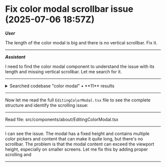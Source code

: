 <!-- Generated by SpecStory -->

# Fix color modal scrollbar issue (2025-07-06 18:57Z)

_**User**_

The length of the color modal is big and there is no vertical scrollbar. Fix it.

---

_**Assistant**_

I need to find the color modal component to understand the issue with its length and missing vertical scrollbar. Let me search for it.


---

<details>
            <summary>Searched codebase "color modal" • **11** results</summary>
        
| File | Lines |
|------|-------|
| `src/components/about/EditingColorModal.tsx` | L1-10 |
| `src/components/about/EditingColorModal.tsx` | L21-60 |
| `src/components/about/EditingColorModal.tsx` | L10-21 |
| `src/components/ui/Description.tsx` | L384-433 |
| `src/components/projects/ColorOptions.tsx` | L7-32 |
| `src/components/about/EditingColorModal.tsx` | L97-140 |
| `src/components/about/EditingColorModal.tsx` | L60-97 |
| `src/components/projects/ColorOptions.tsx` | L1-7 |
| `src/components/ui/Description.tsx` | L356-384 |
| `src/components/about/EditingColorModal.tsx` | L140-142 |
| `src/components/projects/TechStackColorPicker.tsx` | L8-47 |

</details>

---

Now let me read the full `EditingColorModal.tsx` file to see the complete structure and identify the scrolling issue:


---

Read file: src/components/about/EditingColorModal.tsx

---

I can see the issue. The modal has a fixed height and contains multiple color pickers and content that can make it quite long, but there's no scrollbar. The problem is that the modal content can exceed the viewport height, especially on smaller screens. Let me fix this by adding proper scrolling and 

---

